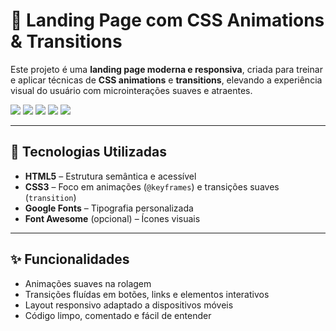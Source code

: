 # 🌟 Landing Page com CSS Animations & Transitions

Este projeto é uma **landing page moderna e responsiva**, criada para treinar e aplicar técnicas de **CSS animations** e **transitions**, elevando a experiência visual do usuário com microinterações suaves e atraentes.

<div>
  <img src="https://img.shields.io/badge/HTML5-E34F26?style=for-the-badge&logo=html5&logoColor=white"/>
  <img src="https://img.shields.io/badge/CSS3-1572B6?style=for-the-badge&logo=css3&logoColor=white"/>
  <img src="https://img.shields.io/badge/UX/UI-4CAF50?style=for-the-badge"/>
  <img src="https://img.shields.io/badge/Responsive%20Design-2196F3?style=for-the-badge"/>
  <img src="https://img.shields.io/badge/Animations-FD7E14?style=for-the-badge"/>
</div>

---

## 🔧 Tecnologias Utilizadas

- **HTML5** – Estrutura semântica e acessível
- **CSS3** – Foco em animações (`@keyframes`) e transições suaves (`transition`)
- **Google Fonts** – Tipografia personalizada
- **Font Awesome** (opcional) – Ícones visuais

---

## ✨ Funcionalidades

- Animações suaves na rolagem
- Transições fluídas em botões, links e elementos interativos
- Layout responsivo adaptado a dispositivos móveis
- Código limpo, comentado e fácil de entender


